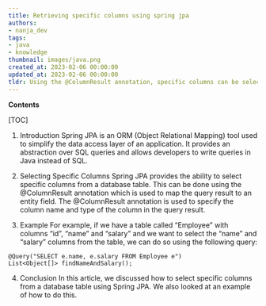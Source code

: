 ```yaml
---
title: Retrieving specific columns using spring jpa
authors:
- nanja_dev
tags:
- java
- knowledge
thumbnail: images/java.png
created_at: 2023-02-06 00:00:00
updated_at: 2023-02-06 00:00:00
tldr: Using the @ColumnResult annotation, specific columns can be selected from the query result in Spring JPA.
---
```


**Contents**

[TOC]

1. Introduction
Spring JPA is an ORM (Object Relational Mapping) tool used to simplify the data access layer of an application. It provides an abstraction over SQL queries and allows developers to write queries in Java instead of SQL.

2. Selecting Specific Columns
Spring JPA provides the ability to select specific columns from a database table. This can be done using the @ColumnResult annotation which is used to map the query result to an entity field. The @ColumnResult annotation is used to specify the column name and type of the column in the query result.

3. Example
For example, if we have a table called “Employee” with columns “id”, “name” and “salary” and we want to select the “name” and “salary” columns from the table, we can do so using the following query:

```
@Query("SELECT e.name, e.salary FROM Employee e")
List<Object[]> findNameAndSalary();
```

4. Conclusion
In this article, we discussed how to select specific columns from a database table using Spring JPA. We also looked at an example of how to do this.
